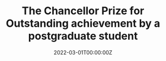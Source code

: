 ---
title: "The Chancellor Prize for Outstanding achievement by a postgraduate student"
summary: "Chancellor's Prizes are awarded to the students from each of the University's academic schools who have achieved the best results in their final year. University of Huddersêeld - Sir George Buckley (Chancellor)"
date: "2022-03-01T00:00:00Z"

# Optional external URL for project (replaces project detail page).
external_link: https://www.hud.ac.uk/about/our-awards/
---